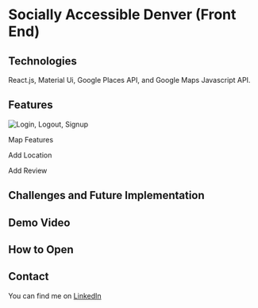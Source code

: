 # Socially Accessible Denver (Front End) 
## Technologies 
React.js, Material Ui, Google Places API, and Google Maps Javascript API. 

## Features
![Login, Logout, Signup](./GifsForReadMe/SAD_SignIn.gif)


Map Features 

Add Location

Add Review

## Challenges and Future Implementation

## Demo Video 

## How to Open 

## Contact 
You can find me on [LinkedIn](https://www.linkedin.com/in/jagrenier/)
